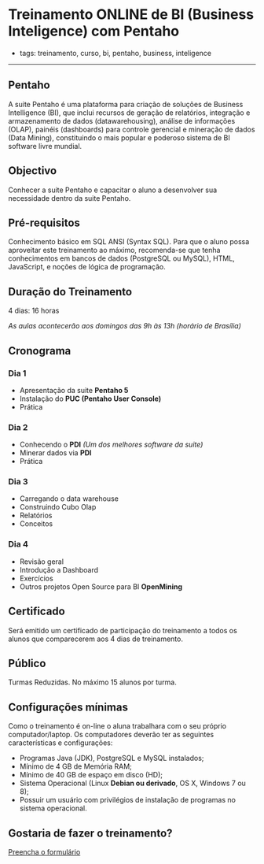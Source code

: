 # Treinamento ONLINE de BI (Business Inteligence) com Pentaho

- tags: treinamento, curso, bi, pentaho, business, inteligence

----------------

## Pentaho

A suite Pentaho é uma plataforma para criação de soluções de Business
Intelligence (BI), que inclui recursos de geração de relatórios, integração e
armazenamento de dados (datawarehousing), análise de informações (OLAP),
painéis (dashboards) para controle gerencial e mineração de dados (Data
Mining), constituindo o mais popular e poderoso sistema de BI software livre
mundial.


## Objectivo

Conhecer a suite Pentaho e capacitar o aluno a desenvolver sua necessidade
dentro da suite Pentaho.


## Pré-requisitos

Conhecimento básico em SQL ANSI (Syntax SQL). Para que o aluno possa aproveitar
este treinamento ao máximo, recomenda-se que tenha conhecimentos em bancos de
dados (PostgreSQL ou MySQL), HTML, JavaScript, e noções de lógica de programação.


## Duração do Treinamento

4 dias: 16 horas

*As aulas acontecerão aos domingos das 9h às 13h (horário de Brasília)*


## Cronograma

### Dia 1

- Apresentação da suite **Pentaho 5**
- Instalação do **PUC (Pentaho User Console)**
- Prática

### Dia 2

- Conhecendo o **PDI** *(Um dos melhores software da suite)* 
- Minerar dados via **PDI**
- Prática

### Dia 3

- Carregando o data warehouse
- Construindo Cubo Olap
- Relatórios
- Conceitos

### Dia 4

- Revisão geral
- Introdução a Dashboard
- Exercícios
- Outros projetos Open Source para BI **OpenMining**


## Certificado

Será emitido um certificado de participação do treinamento a todos os alunos que
comparecerem aos 4 dias de treinamento.


## Público

Turmas Reduzidas. No máximo 15 alunos por turma.


## Configurações mínimas

Como o treinamento é on-line o aluna trabalhara com o seu próprio
computador/laptop. Os computadores deverão ter as seguintes características e
configurações:

- Programas Java (JDK), PostgreSQL e MySQL instalados;
- Mínimo de 4 GB de Memória RAM;
- Mínimo de 40 GB de espaço em disco (HD);
- Sistema Operacional (Linux **Debian ou derivado**, OS X, Windows 7 ou 8);
- Possuir um usuário com privilégios de instalação de programas no sistema operacional.


## Gostaria de fazer o treinamento?

[Preencha o formulário](https://docs.google.com/forms/d/1pUeBO1sbAU8Dd-YAzG5XHlOj3iSu8s0EdnEu6J-vPLQ/viewform)

